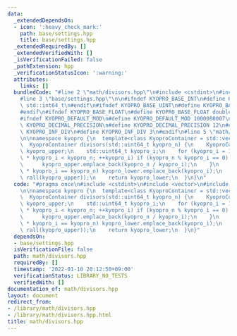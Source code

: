 ```yaml
---
data:
  _extendedDependsOn:
  - icon: ':heavy_check_mark:'
    path: base/settings.hpp
    title: base/settings.hpp
  _extendedRequiredBy: []
  _extendedVerifiedWith: []
  _isVerificationFailed: false
  _pathExtension: hpp
  _verificationStatusIcon: ':warning:'
  attributes:
    links: []
  bundledCode: "#line 2 \"math/divisors.hpp\"\n#include <cstdint>\n#include <vector>\n\
    #line 3 \"base/settings.hpp\"\n\n#ifndef KYOPRO_BASE_INT\n#define KYOPRO_BASE_INT\
    \ std::int64_t\n#endif\n#ifndef KYOPRO_BASE_UINT\n#define KYOPRO_BASE_UINT std::size_t\n\
    #endif\n#ifndef KYOPRO_BASE_FLOAT\n#define KYOPRO_BASE_FLOAT double\n#endif\n\
    #ifndef KYOPRO_DEFAULT_MOD\n#define KYOPRO_DEFAULT_MOD 1000000007\n#endif\n#ifndef\
    \ KYOPRO_DECIMAL_PRECISION\n#define KYOPRO_DECIMAL_PRECISION 12\n#endif\n#ifndef\
    \ KYOPRO_INF_DIV\n#define KYOPRO_INF_DIV 3\n#endif\n#line 5 \"math/divisors.hpp\"\
    \n\nnamespace kyopro {\n  template<class KyoproContainer = std::vector<KYOPRO_BASE_INT>>\n\
    \  KyoproContainer divisors(std::uint64_t kyopro_n) {\n    KyoproContainer kyopro_lower,\
    \ kyopro_upper;\n    std::uint64_t kyopro_i;\n    for (kyopro_i = 1; kyopro_i\
    \ * kyopro_i < kyopro_n; ++kyopro_i) if (kyopro_n % kyopro_i == 0) {\n      kyopro_lower.emplace_back(kyopro_i);\n\
    \      kyopro_upper.emplace_back(kyopro_n / kyopro_i);\n    }\n    if (kyopro_i\
    \ * kyopro_i == kyopro_n) kyopro_lower.emplace_back(kyopro_i);\n    kyopro_lower.insert(end(kyopro_lower),\
    \ rall(kyopro_upper));\n    return kyopro_lower;\n  }\n}\n"
  code: "#pragma once\n#include <cstdint>\n#include <vector>\n#include \"../base/settings.hpp\"\
    \n\nnamespace kyopro {\n  template<class KyoproContainer = std::vector<KYOPRO_BASE_INT>>\n\
    \  KyoproContainer divisors(std::uint64_t kyopro_n) {\n    KyoproContainer kyopro_lower,\
    \ kyopro_upper;\n    std::uint64_t kyopro_i;\n    for (kyopro_i = 1; kyopro_i\
    \ * kyopro_i < kyopro_n; ++kyopro_i) if (kyopro_n % kyopro_i == 0) {\n      kyopro_lower.emplace_back(kyopro_i);\n\
    \      kyopro_upper.emplace_back(kyopro_n / kyopro_i);\n    }\n    if (kyopro_i\
    \ * kyopro_i == kyopro_n) kyopro_lower.emplace_back(kyopro_i);\n    kyopro_lower.insert(end(kyopro_lower),\
    \ rall(kyopro_upper));\n    return kyopro_lower;\n  }\n}"
  dependsOn:
  - base/settings.hpp
  isVerificationFile: false
  path: math/divisors.hpp
  requiredBy: []
  timestamp: '2022-01-10 20:12:50+09:00'
  verificationStatus: LIBRARY_NO_TESTS
  verifiedWith: []
documentation_of: math/divisors.hpp
layout: document
redirect_from:
- /library/math/divisors.hpp
- /library/math/divisors.hpp.html
title: math/divisors.hpp
---
```

